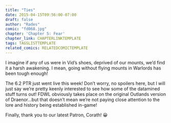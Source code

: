 ```yaml
---
title: "Ties"
date: 2015-04-15T09:56:00-07:00
draft: false
author: "Rades"
comic: "fd068.jpg"
chapter: 'Chapter 5: Fear'
chapter_link: CHAPTERLINKTEMPLATE
tags: TAGSLISTTEMPLATE
related_comics: RELATEDCOMICTEMPLATE
---
```


I imagine if any of us were in Vid’s shoes, deprived of our mounts, we’d find it a harsh awakening. I mean, going without flying mounts in Warlords has been tough enough!


The 6.2 PTR just went live this week! Don’t worry, no spoilers here, but I will just say we’re pretty keenly interested to see how some of the datamined stuff turns out! FDWL obviously takes place on the original Outlands version of Draenor…but that doesn’t mean we’re not paying close attention to the lore and history being established in-game!


Finally, thank you to our latest Patron, Corath! 😀

